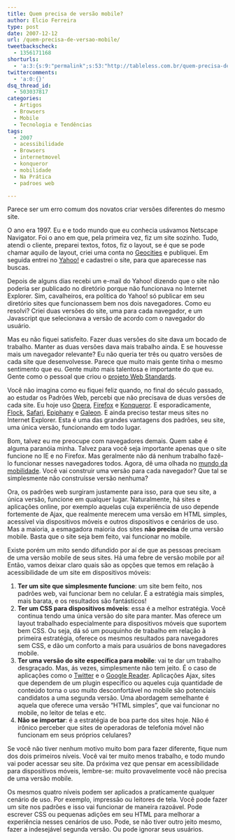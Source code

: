 ```yaml
---
title: Quem precisa de versão mobile?
author: Elcio Ferreira
type: post
date: 2007-12-12
url: /quem-precisa-de-versao-mobile/
tweetbackscheck:
  - 1356171168
shorturls:
  - 'a:3:{s:9:"permalink";s:53:"http://tableless.com.br/quem-precisa-de-versao-mobile";s:7:"tinyurl";s:26:"http://tinyurl.com/3ckmjlc";s:4:"isgd";s:19:"http://is.gd/UzbjYf";}'
twittercomments:
  - 'a:0:{}'
dsq_thread_id:
  - 503037817
categories:
  - Artigos
  - Browsers
  - Mobile
  - Tecnologia e Tendências
tags:
  - 2007
  - acessibilidade
  - Browsers
  - internetmovel
  - konqueror
  - mobilidade
  - Na Prática
  - padroes web

---
```

Parece ser um erro comum dos novatos criar versões diferentes do mesmo site.

O ano era 1997. Eu e e todo mundo que eu conhecia usávamos Netscape Navigator. Foi o ano em que, pela primeira vez, fiz um site sozinho. Tudo, atendi o cliente, preparei textos, fotos, fiz o layout, se é que se pode chamar aquilo de layout, criei uma conta no [Geocities][1] e publiquei. Em seguida entrei no [Yahoo!][2] e cadastrei o site, para que aparecesse nas buscas.

Depois de alguns dias recebi um e-mail do Yahoo! dizendo que o site não poderia ser publicado no diretório porque não funcionava no Internet Explorer. <!--more--> Sim, cavalheiros, era política do Yahoo! só publicar em seu diretório sites que funcionassem bem nos dois navegadores. Como eu resolvi? Criei duas versões do site, uma para cada navegador, e um Javascript que selecionava a versão de acordo com o navegador do usuário.

Mas eu não fiquei satisfeito. Fazer duas versões do site dava um bocado de trabalho. Manter as duas versões dava mais trabalho ainda. E se houvesse mais um navegador relevante? Eu não queria ter três ou quatro versões de cada site que desenvolvesse. Parece que muito mais gente tinha o mesmo sentimento que eu. Gente muito mais talentosa e importante do que eu. Gente como o pessoal que criou o [projeto Web Standards][3].

Você não imagina como eu fiquei feliz quando, no final do século passado, ao estudar os Padrões Web, percebi que não precisava de duas versões de cada site. Eu hoje uso [Opera][4], [Firefox][5] e [Konqueror][6]. E esporadicamente, [Flock][7], [Safari][8], [Epiphany][9] e [Galeon][10]. E ainda preciso testar meus sites no Internet Explorer. Esta é uma das grandes vantagens dos padrões, seu site, uma única versão, funcionando em todo lugar.

Bom, talvez eu me preocupe com navegadores demais. Quem sabe é alguma paranóia minha. Talvez para você seja importante apenas que o site funcione no IE e no Firefox. Mas geralmente não dá nenhum trabalho fazê-lo funcionar nesses navegadores todos. Agora, dê uma olhada no [mundo da mobilidade][11]. Você vai construir uma versão para cada navegador? Que tal se simplesmente não construísse versão nenhuma?

Ora, os padrões web surgiram justamente para isso, para que seu site, a única versão, funcione em qualquer lugar. Naturalmente, há sites e aplicações online, por exemplo aquelas cuja experiência de uso depende fortemente de Ajax, que realmente merecem uma versão em HTML simples, acessível via dispositivos móveis e outros dispositivos e cenários de uso. Mas a maioria, a esmagadora maioria dos sites **não precisa** de uma versão mobile. Basta que o site seja bem feito, vai funcionar no mobile.

Existe porém um mito sendo difundido por aí de que as pessoas precisam de uma versão mobile de seus sites. Há uma febre de versão mobile por aí! Então, vamos deixar claro quais são as opções que temos em relação à acessibilidade de um site em dispositivos móveis:

  1. **Ter um site que simplesmente funcione**: um site bem feito, nos padrões web, vai funcionar bem no celular. É a estratégia mais simples, mais barata, e os resultados são fantásticos!
  2. **Ter um CSS para dispositivos móveis**: essa é a melhor estratégia. Você continua tendo uma única versão do site para manter. Mas oferece um layout trabalhado especialmente para dispositivos móveis que suportem bem CSS. Ou seja, dá só um pouquinho de trabalho em relação à primeira estratégia, oferece os mesmos resultados para navegadores sem CSS, e dão um conforto a mais para usuários de bons navegadores mobile.
  3. **Ter uma versão do site específica para mobile**: vai te dar um trabalho desgraçado. Mas, ás vezes, simplesmente não tem jeito. É o caso de aplicações como o [Twitter][12] e o [Google Reader][13]. Aplicações Ajax, sites que dependem de um plugin específico ou aqueles cuja quantidade de conteúdo torna o uso muito desconfortável no mobile são potenciais candidatos a uma segunda versão. Uma abordagem semelhante é aquela que oferece uma versão &#8220;HTML simples&#8221;, que vai funcionar no mobile, no leitor de telas e etc.
  4. **Não se importar**: é a estratégia de boa parte dos sites hoje. Não é irônico perceber que sites de operadoras de telefonia móvel não funcionam em seus próprios celulares?

Se você não tiver nenhum motivo muito bom para fazer diferente, fique num dos dois primeiros níveis. Você vai ter muito menos trabalho, e todo mundo vai poder acessar seu site. Da próxima vez que pensar em acessibilidade para dispositivos móveis, lembre-se: muito provavelmente você não precisa de uma versão mobile.

Os mesmos quatro níveis podem ser aplicados a praticamente qualquer cenário de uso. Por exemplo, impressão ou leitores de tela. Você pode fazer um site nos padrões e isso vai funcionar de maneira razoável. Pode escrever CSS ou pequenas adições em seu HTML para melhorar a experiência nesses cenários de uso. Pode, se não tiver outro jeito mesmo, fazer a indesejável segunda versão. Ou pode ignorar seus usuários.

 [1]: http://geocities.yahoo.com/
 [2]: http://www.yahoo.com
 [3]: http://www.webstandards.org/
 [4]: http://www.opera.com
 [5]: http://www.mozilla.com/firefox/
 [6]: http://www.konqueror.org/
 [7]: http://www.flock.com/
 [8]: http://www.apple.com/safari/
 [9]: http://www.gnome.org/projects/epiphany/
 [10]: http://galeon.sourceforge.net/
 [11]: http://en.wikipedia.org/wiki/Microbrowser#Default_browsers_used_by_major_mobile_phone_and_PDA_vendors
 [12]: http://twitter.com/
 [13]: http://www.google.com/reader/